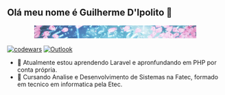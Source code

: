 ## Olá meu nome é Guilherme D'Ipolito 👋
<p align="center">
<img src="gif/banner.gif" width="75%" />
</p>

[![codewars](https://www.codewars.com/users/guidipolito/badges/small)](https://www.codewars.com/users/guidipolito)   <a href="mailto:guilherme.dipolito@fatec.sp.gov.br"><img alt="Outlook" src="https://img.shields.io/badge/Microsoft_Outlook-0078D4?style=for-the-badge&logo=microsoft-outlook&logoColor=white" width="155px" /></a> 
- 🌱 Atualmente estou aprendendo Laravel e apronfundando em PHP por conta própria.
- 📖 Cursando Analise e Desenvolvimento de Sistemas na Fatec, formado em tecnico em informatica pela Etec.
<!--
**guidipolito/guidipolito** is a ✨ _special_ ✨ repository because its `README.md` (this file) appears on your GitHub profile.

Here are some ideas to get you started:

- 🔭 I’m currently working on ...
- 🌱 I’m currently learning ...
- 👯 I’m looking to collaborate on ...
- 🤔 I’m looking for help with ...
- 💬 Ask me about ...
- 📫 How to reach me: ...
- 😄 Pronouns: ...
- ⚡ Fun fact: ...
-->
